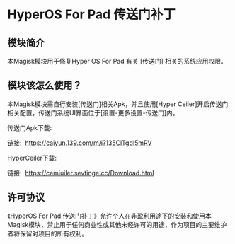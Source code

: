 # HyperOS For Pad 传送门补丁

## 模块简介

本Magisk模块用于修复Hyper OS For Pad 有关 [传送门] 相关的系统应用权限。

## 模块该怎么使用？

本Magisk模块需自行安装[传送门]相关Apk，并且使用[Hyper Ceiler]开启传送门相关配置，传送门系统UI界面位于[设置-更多设置-传送门]内。

传送门Apk下载:

链接:  https://caiyun.139.com/m/i?135ClTgdI5mRV

HyperCeiler下载:

链接:  https://cemiuiler.sevtinge.cc/Download.html

## 许可协议

《HyperOS For Pad 传送门补丁》允许个人在非盈利用途下的安装和使用本Magisk模块，禁止用于任何商业性或其他未经许可的用途，作为项目的主要维护者将保留对项目的所有权利。


